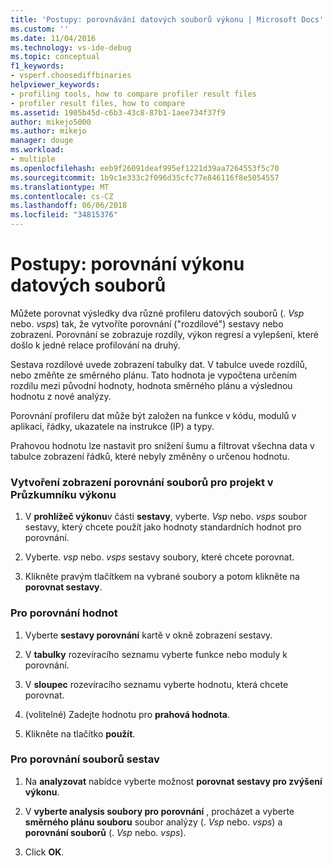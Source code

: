 ```yaml
---
title: 'Postupy: porovnávání datových souborů výkonu | Microsoft Docs'
ms.custom: ''
ms.date: 11/04/2016
ms.technology: vs-ide-debug
ms.topic: conceptual
f1_keywords:
- vsperf.choosediffbinaries
helpviewer_keywords:
- profiling tools, how to compare profiler result files
- profiler result files, how to compare
ms.assetid: 1905b45d-c6b3-43c8-87b1-1aee734f37f9
author: mikejo5000
ms.author: mikejo
manager: douge
ms.workload:
- multiple
ms.openlocfilehash: eeb9f26091deaf995ef1221d39aa7264553f5c70
ms.sourcegitcommit: 1b9c1e333c2f096d35cfc77e846116f8e5054557
ms.translationtype: MT
ms.contentlocale: cs-CZ
ms.lasthandoff: 06/06/2018
ms.locfileid: "34815376"
---
```

# <a name="how-to-compare-performance-data-files"></a>Postupy: porovnání výkonu datových souborů
Můžete porovnat výsledky dva různé profileru datových souborů (. *Vsp* nebo. *vsps*) tak, že vytvoříte porovnání ("rozdílové") sestavy nebo zobrazení. Porovnání se zobrazuje rozdíly, výkon regresí a vylepšení, které došlo k jedné relace profilování na druhý.  
  
 Sestava rozdílové uvede zobrazení tabulky dat. V tabulce uvede rozdílů, nebo změňte ze směrného plánu. Tato hodnota je vypočtena určením rozdílu mezi původní hodnoty, hodnota směrného plánu a výslednou hodnotu z nové analýzy.  
  
 Porovnání profileru dat může být založen na funkce v kódu, modulů v aplikaci, řádky, ukazatele na instrukce (IP) a typy.  
  
 Prahovou hodnotu lze nastavit pro snížení šumu a filtrovat všechna data v tabulce zobrazení řádků, které nebyly změněny o určenou hodnotu.  
  
### <a name="to-create-comparison-file-view-for-a-project-in-performance-explorer"></a>Vytvoření zobrazení porovnání souborů pro projekt v Průzkumníku výkonu  
  
1.  V **prohlížeč výkonu**v části **sestavy**, vyberte. *Vsp* nebo. *vsps* soubor sestavy, který chcete použít jako hodnoty standardních hodnot pro porovnání.  
  
2.  Vyberte. *vsp* nebo. *vsps* sestavy soubory, které chcete porovnat.  
  
3.  Klikněte pravým tlačítkem na vybrané soubory a potom klikněte na **porovnat sestavy**.  
  
### <a name="to-compare-values"></a>Pro porovnání hodnot  
  
1.  Vyberte **sestavy porovnání** kartě v okně zobrazení sestavy.  
  
2.  V **tabulky** rozevíracího seznamu vyberte funkce nebo moduly k porovnání.  
  
3.  V **sloupec** rozevíracího seznamu vyberte hodnotu, která chcete porovnat.  
  
4.  (volitelné) Zadejte hodnotu pro **prahová hodnota**.  
  
5.  Klikněte na tlačítko **použít**.  
  
### <a name="to-compare-report-files"></a>Pro porovnání souborů sestav  
  
1.  Na **analyzovat** nabídce vyberte možnost **porovnat sestavy pro zvýšení výkonu**.  
  
2.  V **vyberte analysis soubory pro porovnání** , procházet a vyberte **směrného plánu souboru** soubor analýzy (. *Vsp* nebo. *vsps*) a **porovnání souborů** (. *Vsp* nebo. *vsps*).  
  
3.  Click **OK**.